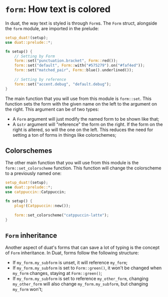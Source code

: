 # `form`: How text is colored

In duat, the way text is styled is through `Form`s. The `Form` struct, 
alongside the `form` module, are imported in the prelude:

```rust
setup_duat!(setup);
use duat::prelude::*;

fn setup() {
    // Setting by Form
    form::set("punctuation.bracket", Form::red());
    form::set("default", Form::with("#575279").on("#faf4ed"));
    form::set("matched_pair", Form::blue().underlined()); 
    
    // Setting by reference
    form::set("accent.debug", "default.debug");
}
```

The main function that you will use from this module is `form::set`. This 
function sets the form with the given name on the left to the argument on the 
right. This argument can be of two types:

- A `Form` argument will just modify the named form to be shown like that;
- A `&str` argument will "reference" the form on the right. If the form on the 
  right is altered, so will the one on the left. This reduces the need for 
  setting a ton of forms in things like colorschemes;

## Colorschemes

The other main function that you will use from this module is the 
`form::set_colorscheme` function. This function will change the colorscheme to 
a previously named one:

```rust
setup_duat!(setup);
use duat::prelude::*;
use catppuccin::Catppuccin;

fn setup() {
    plug!(Catppuccin::new());
    
    form::set_colorscheme("catppuccin-latte");
}
```

## `Form` inheritance

Another aspect of duat's forms that can save a lot of typing is the concept of `Form` inheritance. In Duat, forms follow the following structure:

- If `my_form.my_subform` is unset, it will reference `my_form`;
- If `my_form.my_subform` is set to `Form::green()`, it won't be changed when 
  `my_form` changes, staying at `Form::green()`;
- If `my_form.my_subform` is set to reference `my_other_form`, changing 
  `my_other_form` will also change `my_form.my_subform`, but changing `my_form` 
  won't;


